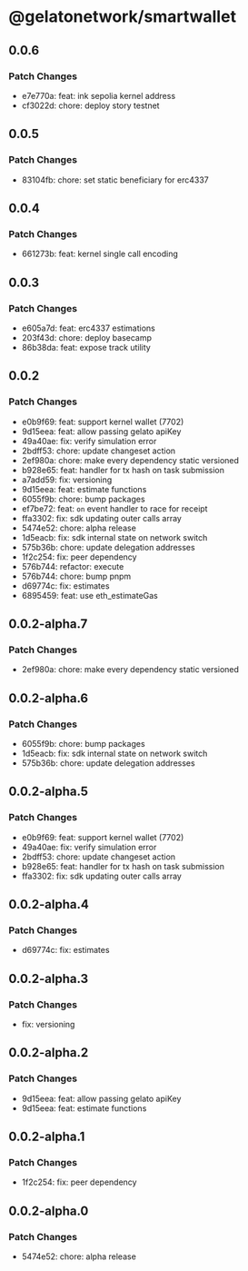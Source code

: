 # @gelatonetwork/smartwallet

## 0.0.6

### Patch Changes

- e7e770a: feat: ink sepolia kernel address
- cf3022d: chore: deploy story testnet

## 0.0.5

### Patch Changes

- 83104fb: chore: set static beneficiary for erc4337

## 0.0.4

### Patch Changes

- 661273b: feat: kernel single call encoding

## 0.0.3

### Patch Changes

- e605a7d: feat: erc4337 estimations
- 203f43d: chore: deploy basecamp
- 86b38da: feat: expose track utility

## 0.0.2

### Patch Changes

- e0b9f69: feat: support kernel wallet (7702)
- 9d15eea: feat: allow passing gelato apiKey
- 49a40ae: fix: verify simulation error
- 2bdff53: chore: update changeset action
- 2ef980a: chore: make every dependency static versioned
- b928e65: feat: handler for tx hash on task submission
- a7add59: fix: versioning
- 9d15eea: feat: estimate functions
- 6055f9b: chore: bump packages
- ef7be72: feat: `on` event handler to race for receipt
- ffa3302: fix: sdk updating outer calls array
- 5474e52: chore: alpha release
- 1d5eacb: fix: sdk internal state on network switch
- 575b36b: chore: update delegation addresses
- 1f2c254: fix: peer dependency
- 576b744: refactor: execute
- 576b744: chore: bump pnpm
- d69774c: fix: estimates
- 6895459: feat: use eth_estimateGas

## 0.0.2-alpha.7

### Patch Changes

- 2ef980a: chore: make every dependency static versioned

## 0.0.2-alpha.6

### Patch Changes

- 6055f9b: chore: bump packages
- 1d5eacb: fix: sdk internal state on network switch
- 575b36b: chore: update delegation addresses

## 0.0.2-alpha.5

### Patch Changes

- e0b9f69: feat: support kernel wallet (7702)
- 49a40ae: fix: verify simulation error
- 2bdff53: chore: update changeset action
- b928e65: feat: handler for tx hash on task submission
- ffa3302: fix: sdk updating outer calls array

## 0.0.2-alpha.4

### Patch Changes

- d69774c: fix: estimates

## 0.0.2-alpha.3

### Patch Changes

- fix: versioning

## 0.0.2-alpha.2

### Patch Changes

- 9d15eea: feat: allow passing gelato apiKey
- 9d15eea: feat: estimate functions

## 0.0.2-alpha.1

### Patch Changes

- 1f2c254: fix: peer dependency

## 0.0.2-alpha.0

### Patch Changes

- 5474e52: chore: alpha release
